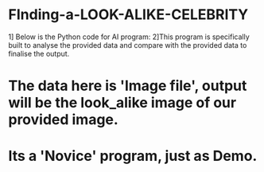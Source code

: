 # FInding-a-LOOK-ALIKE-CELEBRITY
 
1] Below is the  Python code for AI program:<space>
2]This program is specifically built to analyse the provided data and compare with the provided data to finalise the output.
# The data here is 'Image file', output will be the look_alike image of our provided image.
# Its a 'Novice' program, just as Demo.
